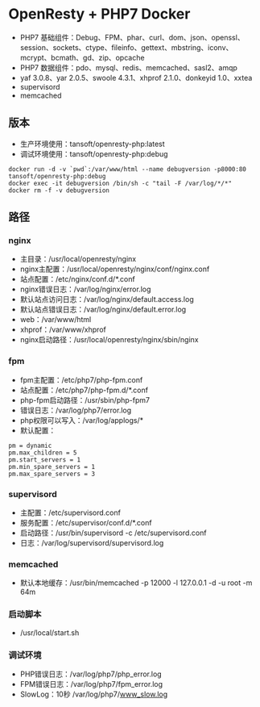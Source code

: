 # OpenResty + PHP7 Docker

* PHP7 基础组件：Debug、FPM、phar、curl、dom、json、openssl、session、sockets、ctype、fileinfo、gettext、mbstring、iconv、mcrypt、bcmath、gd、zip、opcache
* PHP7 数据组件：pdo、mysql、redis、memcached、sasl2、amqp
* yaf 3.0.8、yar 2.0.5、swoole 4.3.1、xhprof 2.1.0、donkeyid 1.0、xxtea
* supervisord
* memcached

## 版本
* 生产环境使用：tansoft/openresty-php:latest
* 调试环境使用：tansoft/openresty-php:debug
```
docker run -d -v `pwd`:/var/www/html --name debugversion -p8000:80 tansoft/openresty-php:debug
docker exec -it debugversion /bin/sh -c "tail -F /var/log/*/*"
docker rm -f -v debugversion
```

## 路径

### nginx
* 主目录：/usr/local/openresty/nginx
* nginx主配置：/usr/local/openresty/nginx/conf/nginx.conf
* 站点配置：/etc/nginx/conf.d/*.conf
* nginx错误日志：/var/log/nginx/error.log
* 默认站点访问日志：/var/log/nginx/default.access.log
* 默认站点错误日志：/var/log/nginx/default.error.log
* web：/var/www/html
* xhprof：/var/www/xhprof
* nginx启动路径：/usr/local/openresty/nginx/sbin/nginx

### fpm
* fpm主配置：/etc/php7/php-fpm.conf
* 站点配置：/etc/php7/php-fpm.d/*.conf
* php-fpm启动路径：/usr/sbin/php-fpm7
* 错误日志：/var/log/php7/error.log
* php权限可以写入：/var/log/applogs/*
* 默认配置：
```
pm = dynamic
pm.max_children = 5
pm.start_servers = 1
pm.min_spare_servers = 1
pm.max_spare_servers = 3
```

### supervisord
* 主配置：/etc/supervisord.conf
* 服务配置：/etc/supervisor/conf.d/*.conf
* 启动路径：/usr/bin/supervisord -c /etc/supervisord.conf
* 日志：/var/log/supervisord/supervisord.log

### memcached
* 默认本地缓存：/usr/bin/memcached -p 12000 -l 127.0.0.1 -d -u root -m 64m

### 启动脚本
* /usr/local/start.sh

### 调试环境
* PHP错误日志：/var/log/php7/php_error.log
* FPM错误日志：/var/log/php7/fpm_error.log
* SlowLog：10秒 /var/log/php7/www_slow.log